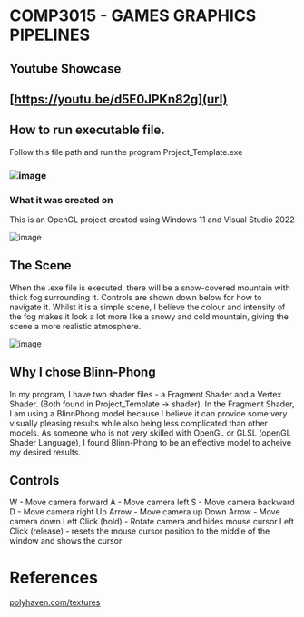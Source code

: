# COMP3015 - GAMES GRAPHICS PIPELINES

## Youtube Showcase
## [https://youtu.be/d5E0JPKn82g](url)

## How to run executable file.
Follow this file path and run the program Project_Template.exe
### ![image](https://github.com/Grog02/COMP3015-30-/assets/91668510/731a2529-33bc-4ef5-b424-a94db3e06fca)

### What it was created on
This is an OpenGL project created using Windows 11 and Visual Studio 2022 

![image](https://github.com/Grog02/COMP3015-30-/assets/91668510/4bcb0142-aec7-468a-b6b2-1946bd3f278a)

## The Scene
When the .exe file is executed, there will be a snow-covered mountain with thick fog surrounding it. Controls are shown down below for how to navigate it. 
Whilst it is a simple scene, I believe the colour and intensity of the fog makes it look a lot more like a snowy and cold mountain, giving the scene a more realistic atmosphere. 

![image](https://github.com/Grog02/COMP3015-30-/assets/91668510/dc81dfba-0b2b-4d88-afdd-c199e7609956)

## Why I chose Blinn-Phong 
In my program, I have two shader files - a Fragment Shader and a Vertex Shader. (Both found in Project_Template -> shader). 
In the Fragment Shader, I am using a BlinnPhong model because I believe it can provide some very visually pleasing results while also being less complicated than other models. 
As someone who is not very skilled with OpenGL or GLSL (openGL Shader Language), I found Blinn-Phong to be an effective model to acheive my desired results.

## Controls
W - Move camera forward
A - Move camera left
S - Move camera backward
D - Move camera right
Up Arrow - Move camera up
Down Arrow - Move camera down
Left Click (hold) - Rotate camera and hides mouse cursor
Left Click (release) - resets the mouse cursor position to the middle of the window and shows the cursor

# References
[polyhaven.com/textures](url)

